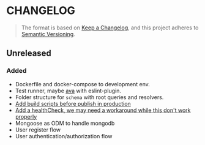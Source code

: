 # CHANGELOG
> The format is based on [Keep a Changelog](https://keepachangelog.com/en/1.0.0/),
> and this project adheres to [Semantic Versioning](https://semver.org/spec/v2.0.0.html).

## Unreleased
### Added
- Dockerfile and docker-compose to development env.
- Test runner, maybe [ava](https://github.com/avajs) with eslint-plugin.
- Folder structure for `schema` with root queries and resolvers.
- [Add build scripts before publish in production](https://github.com/babel/example-node-server)
- [Add a healthCheck, we may need a workaround while this don't work properly](https://www.apollographql.com/docs/apollo-server/whats-new.html#Health-checks)
- Mongoose as ODM to handle mongodb
- User register flow
- User authentication/authorization flow
